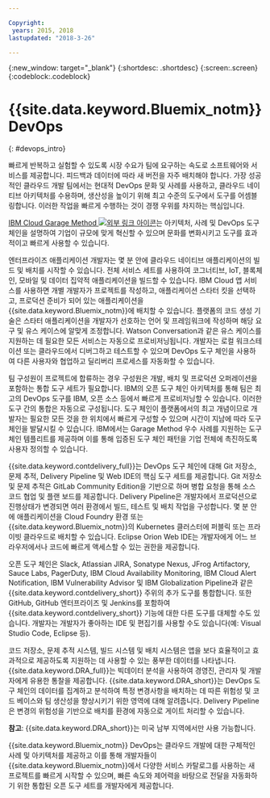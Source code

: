 ```yaml
---

Copyright:
 years: 2015, 2018
lastupdated: "2018-3-26"

---
```


{:new_window: target="_blank"}
{:shortdesc: .shortdesc}
{:screen:.screen}
{:codeblock:.codeblock}


# {{site.data.keyword.Bluemix_notm}} DevOps
{: #devops_intro}

빠르게 반복하고 실험할 수 있도록 시장 수요가 팀에 요구하는 속도로 소프트웨어와 서비스를 제공합니다. 피드백과 데이터에 따라 새 버전을 자주 배치해야 합니다. 가장 성공적인 클라우드 개발 팀에서는 현대적 DevOps 문화 및 사례를 사용하고, 클라우드 네이티브 아키텍처를 수용하며, 생산성을 높이기 위해 최고 수준의 도구에서 도구를 어셈블링합니다. 이러한 작업을 빠르게 수행하는 것이 경쟁 우위를 차지하는 핵심입니다. 

  
<a href="https://www.ibm.com/cloud/garage">IBM Cloud Garage Method <img src="../../icons/launch-glyph.svg" alt="외부 링크 아이콘"></a>는
아키텍처, 사례 및 DevOps 도구 체인을 설명하여 기업이 규모에 맞게 혁신할 수 있으며 문화를 변화시키고 도구를 효과적이고 빠르게 사용할 수 있습니다. 

엔터프라이즈 애플리케이션 개발자는 몇 분 안에 클라우드 네이티브 애플리케이션의 빌드 및 배치를 시작할 수 있습니다. 전체 서비스 세트를 사용하여 코그너티브, IoT, 블록체인, 모바일 및 데이터 집약적 애플리케이션을 빌드할 수 있습니다. IBM Cloud 앱 서비스를 사용하면 개별 개발자가 프로젝트를 작성하고, 애플리케이션 스타터 킷을 선택하고, 프로덕션 준비가 되어 있는 애플리케이션을 {{site.data.keyword.Bluemix_notm}}에 배치할 수 있습니다. 플랫폼의 코드 생성 기술은 스타터 애플리케이션을 개발자가 선호하는 언어 및 프레임워크에 작성하며 해당 요구 및 유스 케이스에 알맞게 조정합니다. Watson Conversation과 같은 유스 케이스를 지원하는 데 필요한 모든 서비스는 자동으로 프로비저닝됩니다. 개발자는 로컬 워크스테이션 또는 클라우드에서 디버그하고 테스트할 수 있으며 DevOps 도구 체인을 사용하여 다른 사용자와 협업하고 딜리버리 프로세스를 자동화할 수 있습니다. 

팀 구성원이 프로젝트에 합류하는 경우 구성원은 개발, 배치 및 프로덕션 오퍼레이션을 포함하는 통합 도구 세트가 필요합니다. IBM의 오픈 도구 체인 아키텍처를 통해 팀은 최고의 DevOps 도구를 IBM, 오픈 소스 등에서 빠르게 프로비저닝할 수 있습니다. 이러한 도구 간의 통합은 자동으로 구성됩니다. 도구 체인이 플랫폼에서의 최고 개념이므로 개발자는 필요한 모든 것을 한 위치에서 빠르게 구성할 수 있으며 시간이 지남에 따라 도구 체인을 발달시킬 수 있습니다. IBM에서는 Garage Method 우수 사례를 지원하는 도구 체인 템플리트를 제공하며 이를 통해 입증된 도구 체인 패턴을 기업 전체에 촉진하도록 사용자 정의할 수 있습니다. 

{{site.data.keyword.contdelivery_full}}는 DevOps 도구 체인에 대해 Git 저장소, 문제 추적, Delivery Pipeline 및 Web IDE의 핵심 도구 세트를 제공합니다. Git 저장소 및 문제 추적은 GitLab Community Edition을 기반으로 하며 병합 요청을 통해 소스 코드 협업 및 플랜 보드를 제공합니다. Delivery Pipeline은 개발자에서 프로덕션으로 진행상태가 변경되면 여러 환경에서 빌드, 테스트 및 배치 작업을 구성합니다. 몇 분 안에 애플리케이션을 Cloud Foundry 환경 또는 {{site.data.keyword.Bluemix_notm}}의 Kubernetes 클러스터에 퍼블릭 또는 프라이빗 클라우드로 배치할 수 있습니다. Eclipse Orion Web IDE는 개발자에게 어느 브라우저에서나 코드에 빠르게 액세스할 수 있는 권한을 제공합니다. 

오픈 도구 체인은 Slack, Atlassian JIRA, Sonatype Nexus, JFrog Artifactory, Sauce Labs, PagerDuty, IBM Cloud Availability Monitoring, IBM Cloud Alert Notification, IBM Vulnerability Advisor 및 IBM Globalization Pipeline과 같은 {{site.data.keyword.contdelivery_short}} 주위의 추가 도구를 통합합니다. 또한 GitHub, GitHub 엔터프라이즈 및 Jenkins를 포함하여 {{site.data.keyword.contdelivery_short}} 기능에 대한 다른 도구를 대체할 수도 있습니다. 개발자는 개발자가 좋아하는 IDE 및 편집기를 사용할 수도 있습니다(예: Visual Studio Code, Eclipse 등). 

코드 저장소, 문제 추적 시스템, 빌드 시스템 및 배치 시스템은 앱을 보다 효율적이고 효과적으로 제공하도록 지원하는 데 사용할 수 있는 풍부한 데이터를 나타냅니다. {{site.data.keyword.DRA_full}}는 빅데이터 분석을 사용하여 경영진, 관리자 및 개발자에게 유용한 통찰을 제공합니다. {{site.data.keyword.DRA_short}}는 DevOps 도구 체인의 데이터를 집계하고 분석하여 특정 변경사항을 배치하는 데 따른 위험성 및 코드 베이스와 팀 생산성을 향상시키기 위한 영역에 대해 알려줍니다. Delivery Pipeline은 변경의 위험성을 기반으로 배치를 환경에 자동으로 게이트 처리할 수 있습니다. 

**참고**: {{site.data.keyword.DRA_short}}는 미국 남부 지역에서만 사용 가능합니다. 

{{site.data.keyword.Bluemix_notm}} DevOps는 클라우드 개발에 대한 구체적인 사례 및 아키텍처를 제공하고 이를 통해 개발자들이 {{site.data.keyword.Bluemix_notm}}에서 다양한 서비스 카탈로그를 사용하는 새 프로젝트를 빠르게 시작할 수 있으며, 빠른 속도와 제어력을 바탕으로 전달을 자동화하기 위한 통합된 오픈 도구 세트를 개발자에게 제공합니다. 
